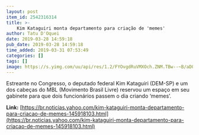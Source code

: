 ```yaml
---
layout: post
item_id: 2542316314
title: >-
    Kim Kataguiri monta departamento para criação de 'memes'
author: Tatu D'Oquei
date: 2019-03-28 14:59:18
pub_date: 2019-03-28 14:59:18
time_added: 2019-03-31 07:53:49
categories: []
tags: []
image: https://s.yimg.com/uu/api/res/1.2/FYOvgdRuVMXOch.ZNM.TBw--~B/aD01MzM7dz04MDA7c209MTthcHBpZD15dGFjaHlvbg--/http:/media.zenfs.com/en/homerun/feed_manager_auto_publish_494/d8901d39d05756a50e38e2ec110ffc3d
---
```


Estreante no Congresso, o deputado federal Kim Kataguiri (DEM-SP) e um dos cabeças do MBL (Movimento Brasil Livre) reservou um espaço em seu gabinete para que dois funcionários passem o dia criando ‘memes’.

**Link:** [https://br.noticias.yahoo.com/kim-kataguiri-monta-departamento-para-criacao-de-memes-145918103.html](https://br.noticias.yahoo.com/kim-kataguiri-monta-departamento-para-criacao-de-memes-145918103.html)

